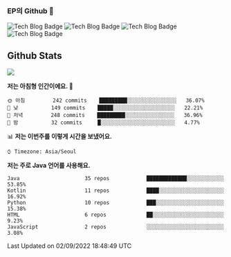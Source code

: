 ### EP의 Github 👋

![Tech Blog Badge](http://img.shields.io/badge/-Java-black?style=flat-square)
![Tech Blog Badge](http://img.shields.io/badge/-Kotlin-purple?style=flat-square)
![Tech Blog Badge](http://img.shields.io/badge/-Spring%20Boot-black?style=flat-square)
![Tech Blog Badge](http://img.shields.io/badge/-JPA-black?style=flat-square)

## Github Stats  
<div align="left"><img src="https://github-readme-stats.vercel.app/api?username=eastperson&show_icons=true&count_private=true&hide_border=true" align="center" /></div> 

<!--START_SECTION:waka-->
**저는 아침형 인간이에요. 🐤** 

```text
🌞 아침         242 commits    █████████░░░░░░░░░░░░░░░░   36.07% 
🌆 낮　         149 commits    █████░░░░░░░░░░░░░░░░░░░░   22.21% 
🌃 저녁         248 commits    █████████░░░░░░░░░░░░░░░░   36.96% 
🌙 밤　         32 commits     █░░░░░░░░░░░░░░░░░░░░░░░░   4.77%

```


📊 **저는 이번주를 이렇게 시간을 보냈어요.** 

```text
⌚︎ Timezone: Asia/Seoul

```

**저는 주로 Java 언어를 사용해요.** 

```text
Java                     35 repos            █████████████░░░░░░░░░░░░   53.85% 
Kotlin                   11 repos            ████░░░░░░░░░░░░░░░░░░░░░   16.92% 
Python                   10 repos            ███░░░░░░░░░░░░░░░░░░░░░░   15.38% 
HTML                     6 repos             ██░░░░░░░░░░░░░░░░░░░░░░░   9.23% 
JavaScript               2 repos             ░░░░░░░░░░░░░░░░░░░░░░░░░   3.08%

```



 Last Updated on 02/09/2022 18:48:49 UTC
<!--END_SECTION:waka-->
